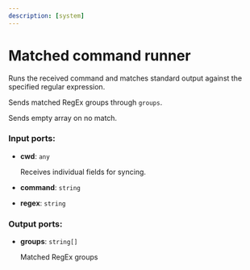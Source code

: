 ```yaml
---
description: [system]
---
```


# Matched command runner

Runs the received command and matches standard output against the specified regular expression.

Sends matched RegEx groups through `groups`.

Sends empty array on no match.

### Input ports:

* __cwd__: ` any `

    Receives individual fields for syncing.


* __command__: ` string `


* __regex__: ` string `

### Output ports:

* __groups__: ` string[] `

    Matched RegEx groups

